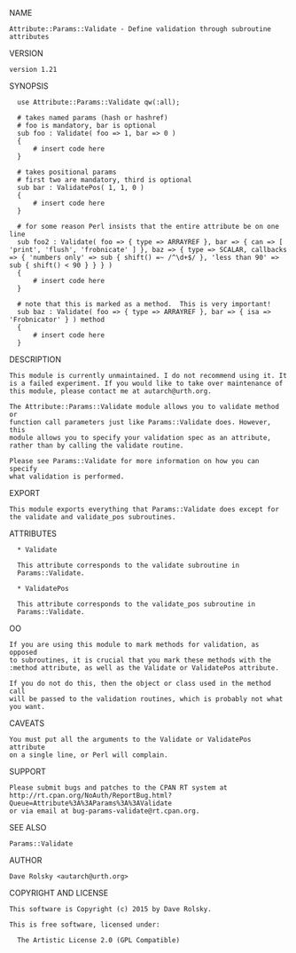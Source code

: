 NAME

    Attribute::Params::Validate - Define validation through subroutine
    attributes

VERSION

    version 1.21

SYNOPSIS

      use Attribute::Params::Validate qw(:all);
    
      # takes named params (hash or hashref)
      # foo is mandatory, bar is optional
      sub foo : Validate( foo => 1, bar => 0 )
      {
          # insert code here
      }
    
      # takes positional params
      # first two are mandatory, third is optional
      sub bar : ValidatePos( 1, 1, 0 )
      {
          # insert code here
      }
    
      # for some reason Perl insists that the entire attribute be on one line
      sub foo2 : Validate( foo => { type => ARRAYREF }, bar => { can => [ 'print', 'flush', 'frobnicate' ] }, baz => { type => SCALAR, callbacks => { 'numbers only' => sub { shift() =~ /^\d+$/ }, 'less than 90' => sub { shift() < 90 } } } )
      {
          # insert code here
      }
    
      # note that this is marked as a method.  This is very important!
      sub baz : Validate( foo => { type => ARRAYREF }, bar => { isa => 'Frobnicator' } ) method
      {
          # insert code here
      }

DESCRIPTION

    This module is currently unmaintained. I do not recommend using it. It
    is a failed experiment. If you would like to take over maintenance of
    this module, please contact me at autarch@urth.org.

    The Attribute::Params::Validate module allows you to validate method or
    function call parameters just like Params::Validate does. However, this
    module allows you to specify your validation spec as an attribute,
    rather than by calling the validate routine.

    Please see Params::Validate for more information on how you can specify
    what validation is performed.

 EXPORT

    This module exports everything that Params::Validate does except for
    the validate and validate_pos subroutines.

 ATTRIBUTES

      * Validate

      This attribute corresponds to the validate subroutine in
      Params::Validate.

      * ValidatePos

      This attribute corresponds to the validate_pos subroutine in
      Params::Validate.

 OO

    If you are using this module to mark methods for validation, as opposed
    to subroutines, it is crucial that you mark these methods with the
    :method attribute, as well as the Validate or ValidatePos attribute.

    If you do not do this, then the object or class used in the method call
    will be passed to the validation routines, which is probably not what
    you want.

 CAVEATS

    You must put all the arguments to the Validate or ValidatePos attribute
    on a single line, or Perl will complain.

SUPPORT

    Please submit bugs and patches to the CPAN RT system at
    http://rt.cpan.org/NoAuth/ReportBug.html?Queue=Attribute%3A%3AParams%3A%3AValidate
    or via email at bug-params-validate@rt.cpan.org.

SEE ALSO

    Params::Validate

AUTHOR

    Dave Rolsky <autarch@urth.org>

COPYRIGHT AND LICENSE

    This software is Copyright (c) 2015 by Dave Rolsky.

    This is free software, licensed under:

      The Artistic License 2.0 (GPL Compatible)

